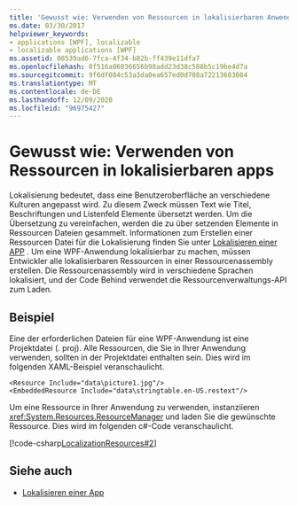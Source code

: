 ```yaml
---
title: 'Gewusst wie: Verwenden von Ressourcen in lokalisierbaren Anwendungen'
ms.date: 03/30/2017
helpviewer_keywords:
- applications [WPF], localizable
- localizable applications [WPF]
ms.assetid: 08539ad6-7fca-4f34-b82b-ff439e11dfa7
ms.openlocfilehash: 8f516a86036656b98add23d38c588b5c19be4d7a
ms.sourcegitcommit: 9f6df084c53a3da0ea657ed0d708a72213683084
ms.translationtype: MT
ms.contentlocale: de-DE
ms.lasthandoff: 12/09/2020
ms.locfileid: "96975427"
---
```

# <a name="how-to-use-resources-in-localizable-apps"></a>Gewusst wie: Verwenden von Ressourcen in lokalisierbaren apps

Lokalisierung bedeutet, dass eine Benutzeroberfläche an verschiedene Kulturen angepasst wird. Zu diesem Zweck müssen Text wie Titel, Beschriftungen und Listenfeld Elemente übersetzt werden. Um die Übersetzung zu vereinfachen, werden die zu über setzenden Elemente in Ressourcen Dateien gesammelt. Informationen zum Erstellen einer Ressourcen Datei für die Lokalisierung finden Sie unter [Lokalisieren einer APP](how-to-localize-an-application.md) . Um eine WPF-Anwendung lokalisierbar zu machen, müssen Entwickler alle lokalisierbaren Ressourcen in einer Ressourcenassembly erstellen. Die Ressourcenassembly wird in verschiedene Sprachen lokalisiert, und der Code Behind verwendet die Ressourcenverwaltungs-API zum Laden.

## <a name="example"></a>Beispiel

Eine der erforderlichen Dateien für eine WPF-Anwendung ist eine Projektdatei (. proj). Alle Ressourcen, die Sie in Ihrer Anwendung verwenden, sollten in der Projektdatei enthalten sein. Dies wird im folgenden XAML-Beispiel veranschaulicht.

```xaml
<Resource Include="data\picture1.jpg"/>  
<EmbeddedResource Include="data\stringtable.en-US.restext"/>
```

Um eine Ressource in Ihrer Anwendung zu verwenden, instanziieren <xref:System.Resources.ResourceManager> und laden Sie die gewünschte Ressource. Dies wird im folgenden c#-Code veranschaulicht.

[!code-csharp[LocalizationResources#2](~/samples/snippets/csharp/VS_Snippets_Wpf/LocalizationResources/CSharp/page1.xaml.cs#2)]

## <a name="see-also"></a>Siehe auch

- [Lokalisieren einer App](how-to-localize-an-application.md)
